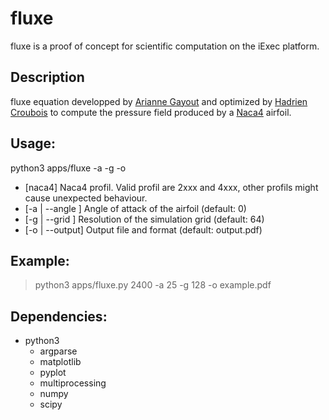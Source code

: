 # fluxe

fluxe is a proof of concept for scientific computation on the iExec platform.

## Description
fluxe equation developped by [Arianne Gayout](https://www.researchgate.net/profile/Ariane_Gayout) and optimized by [Hadrien Croubois](https://hadriencroubois.com) to compute the pressure field produced by a [Naca4](https://en.wikipedia.org/wiki/NACA_airfoil) airfoil.

## Usage:
python3 apps/fluxe <naca4> -a <angleOfAttack> -g <gridSize> -o <output>
* [naca4]         Naca4 profil. Valid profil are 2xxx and 4xxx, other profils might cause unexpected behaviour.
* [-a | --angle ] Angle of attack of the airfoil (default: 0)
* [-g | --grid  ] Resolution of the simulation grid (default: 64)
* [-o | --output] Output file and format (default: output.pdf)

## Example:

> python3 apps/fluxe.py 2400 -a 25 -g 128 -o example.pdf

## Dependencies:
* python3
	* argparse
	* matplotlib
	* pyplot
	* multiprocessing
	* numpy
	* scipy